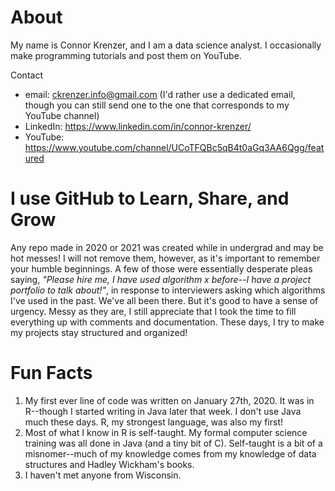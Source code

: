# About
My name is Connor Krenzer, and I am a data science analyst. I occasionally make programming tutorials and post them on YouTube.

Contact
- email: ckrenzer.info@gmail.com (I'd rather use a dedicated email, though you can still send one to the one that corresponds to my YouTube channel)
- LinkedIn: https://www.linkedin.com/in/connor-krenzer/
- YouTube: https://www.youtube.com/channel/UCoTFQBc5qB4t0aGq3AA6Qgg/featured


# I use GitHub to Learn, Share, and Grow
Any repo made in 2020 or 2021 was created while in undergrad and may be hot messes! I will not remove them, however, as it's important to remember your humble beginnings. A few of those were essentially desperate pleas saying, *"Please hire me, I have used algorithm x before--I have a project portfolio to talk about!"*, in response to interviewers asking which algorithms I've used in the past. We've all been there. But it's good to have a sense of urgency. Messy as they are, I still appreciate that I took the time to fill everything up with comments and documentation. These days, I try to make my projects stay structured and organized!


# Fun Facts
1. My first ever line of code was written on January 27th, 2020. It was in R--though I started writing in Java later that week. I don't use Java much these days. R, my strongest language, was also my first!
1. Most of what I know in R is self-taught. My formal computer science training was all done in Java (and a tiny bit of C). Self-taught is a bit of a misnomer--much of my knowledge comes from my knowledge of data structures and Hadley Wickham's books.
1. I haven't met anyone from Wisconsin.
